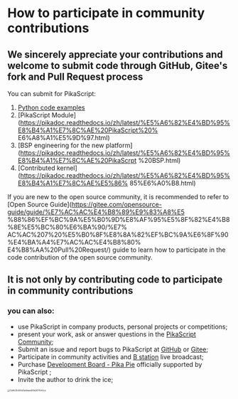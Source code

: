 # How to participate in community contributions

## We sincerely appreciate your contributions and welcome to submit code through GitHub, Gitee's fork and Pull Request process
You can submit for PikaScript:

1. [Python code examples](https://gitee.com/lyon1998/pikascript/tree/master/examples)
1. [PikaScript Module](https://pikadoc.readthedocs.io/zh/latest/%E5%A6%82%E4%BD%95%E8%B4%A1%E7%8C%AE%20PikaScript%20% E6%A8%A1%E5%9D%97.html)
1. [BSP engineering for the new platform](https://pikadoc.readthedocs.io/zh/latest/%E5%A6%82%E4%BD%95%E8%B4%A1%E7%8C%AE%20PikaScrpt %20BSP.html)
1. [Contributed kernel](https://pikadoc.readthedocs.io/zh/latest/%E5%A6%82%E4%BD%95%E8%B4%A1%E7%8C%AE%E5%86% 85%E6%A0%B8.html)

If you are new to the open source community, it is recommended to refer to [Open Source Guide](https://gitee.com/opensource-guide/guide/%E7%AC%AC%E4%B8%89%E9%83%A8%E5 %88%86%EF%BC%9A%E5%B0%9D%E8%AF%95%E5%8F%82%E4%B8%8E%E5%BC%80%E6%BA%90/%E7% AC%AC%207%20%E5%B0%8F%E8%8A%82%EF%BC%9A%E6%8F%90%E4%BA%A4%E7%AC%AC%E4%B8%80% E4%B8%AA%20Pull%20Request/) guide to learn how to participate in the code contribution of the open source community.
## It is not only by contributing code to participate in community contributions
### you can also:

- use PikaScript in company products, personal projects or competitions;
- present your work, ask or answer questions in the [PikaScript Community](https://whycan.com/f_55.html);
- Submit an issue and report bugs to PikaScript at [GitHub](https://github.com/pikasTech/pikascript) or [Gitee](https://gitee.com/lyon1998/pikascript);
- Participate in community activities and [B station](https://space.bilibili.com/5365336) live broadcast;
- Purchase [Development Board - Pika Pie](https://item.taobao.com/item.htm?spm=a230r.7195193.1997079397.8.560344bf9htrXT&id=654947372034&abbucket=9) officially supported by PikaScript ;
- Invite the author to drink the ice;
<img src="assets/157708657-34c2ee18-eb24-404b-9fd0-78489c7b6095.jpg" alt="f3dfe35c6fcb5a4aaee60a267f542ca" style="zoom:33%;" />